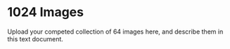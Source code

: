 1024 Images
===============
Upload your competed collection of 64 images here, and describe them in this text document.